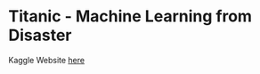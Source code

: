 # Titanic - Machine Learning from Disaster

Kaggle Website [here](https://www.kaggle.com/competitions/titanic)